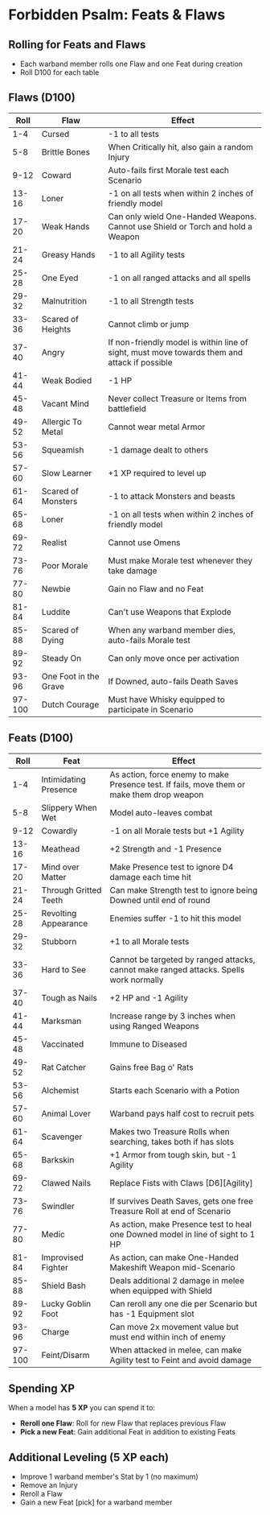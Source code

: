 # Forbidden Psalm: Feats & Flaws

## Rolling for Feats and Flaws
- Each warband member rolls one Flaw and one Feat during creation
- Roll D100 for each table

## Flaws (D100)

| Roll | Flaw | Effect |
|------|------|--------|
| 1-4 | Cursed | -1 to all tests |
| 5-8 | Brittle Bones | When Critically hit, also gain a random Injury |
| 9-12 | Coward | Auto-fails first Morale test each Scenario |
| 13-16 | Loner | -1 on all tests when within 2 inches of friendly model |
| 17-20 | Weak Hands | Can only wield One-Handed Weapons. Cannot use Shield or Torch and hold a Weapon |
| 21-24 | Greasy Hands | -1 to all Agility tests |
| 25-28 | One Eyed | -1 on all ranged attacks and all spells |
| 29-32 | Malnutrition | -1 to all Strength tests |
| 33-36 | Scared of Heights | Cannot climb or jump |
| 37-40 | Angry | If non-friendly model is within line of sight, must move towards them and attack if possible |
| 41-44 | Weak Bodied | -1 HP |
| 45-48 | Vacant Mind | Never collect Treasure or Items from battlefield |
| 49-52 | Allergic To Metal | Cannot wear metal Armor |
| 53-56 | Squeamish | -1 damage dealt to others |
| 57-60 | Slow Learner | +1 XP required to level up |
| 61-64 | Scared of Monsters | -1 to attack Monsters and beasts |
| 65-68 | Loner | -1 on all tests when within 2 inches of friendly model |
| 69-72 | Realist | Cannot use Omens |
| 73-76 | Poor Morale | Must make Morale test whenever they take damage |
| 77-80 | Newbie | Gain no Flaw and no Feat |
| 81-84 | Luddite | Can't use Weapons that Explode |
| 85-88 | Scared of Dying | When any warband member dies, auto-fails Morale test |
| 89-92 | Steady On | Can only move once per activation |
| 93-96 | One Foot in the Grave | If Downed, auto-fails Death Saves |
| 97-100 | Dutch Courage | Must have Whisky equipped to participate in Scenario |

## Feats (D100)

| Roll | Feat | Effect |
|------|------|--------|
| 1-4 | Intimidating Presence | As action, force enemy to make Presence test. If fails, move them or make them drop weapon |
| 5-8 | Slippery When Wet | Model auto-leaves combat |
| 9-12 | Cowardly | -1 on all Morale tests but +1 Agility |
| 13-16 | Meathead | +2 Strength and -1 Presence |
| 17-20 | Mind over Matter | Make Presence test to ignore D4 damage each time hit |
| 21-24 | Through Gritted Teeth | Can make Strength test to ignore being Downed until end of round |
| 25-28 | Revolting Appearance | Enemies suffer -1 to hit this model |
| 29-32 | Stubborn | +1 to all Morale tests |
| 33-36 | Hard to See | Cannot be targeted by ranged attacks, cannot make ranged attacks. Spells work normally |
| 37-40 | Tough as Nails | +2 HP and -1 Agility |
| 41-44 | Marksman | Increase range by 3 inches when using Ranged Weapons |
| 45-48 | Vaccinated | Immune to Diseased |
| 49-52 | Rat Catcher | Gains free Bag o' Rats |
| 53-56 | Alchemist | Starts each Scenario with a Potion |
| 57-60 | Animal Lover | Warband pays half cost to recruit pets |
| 61-64 | Scavenger | Makes two Treasure Rolls when searching, takes both if has slots |
| 65-68 | Barkskin | +1 Armor from tough skin, but -1 Agility |
| 69-72 | Clawed Nails | Replace Fists with Claws [D6][Agility] |
| 73-76 | Swindler | If survives Death Saves, gets one free Treasure Roll at end of Scenario |
| 77-80 | Medic | As action, make Presence test to heal one Downed model in line of sight to 1 HP |
| 81-84 | Improvised Fighter | As action, can make One-Handed Makeshift Weapon mid-Scenario |
| 85-88 | Shield Bash | Deals additional 2 damage in melee when equipped with Shield |
| 89-92 | Lucky Goblin Foot | Can reroll any one die per Scenario but has -1 Equipment slot |
| 93-96 | Charge | Can move 2x movement value but must end within inch of enemy |
| 97-100 | Feint/Disarm | When attacked in melee, can make Agility test to Feint and avoid damage |

## Spending XP
When a model has **5 XP** you can spend it to:
- **Reroll one Flaw**: Roll for new Flaw that replaces previous Flaw
- **Pick a new Feat**: Gain additional Feat in addition to existing Feats

## Additional Leveling (5 XP each)
- Improve 1 warband member's Stat by 1 (no maximum)
- Remove an Injury
- Reroll a Flaw
- Gain a new Feat [pick] for a warband member